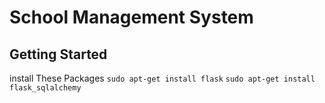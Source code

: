 # School Management System

## Getting Started
install These Packages
`sudo apt-get install flask`
`sudo apt-get install flask_sqlalchemy`
